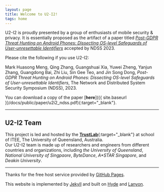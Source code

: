 ```yaml
---
layout: page
title: Welcome to U2-I2!
tags: home
---
```


U2-I2 is proudly presented by a group of enthusiasts of mobile security & privacy.
It is essentially proposed as the artifact of a paper titled [*Post-GDPR Threat Hunting on Android Phones: Dissecting OS-level Safeguards of User-unresettable Identifiers*](https://www.ndss-symposium.org/ndss2023/) accepted by NDSS 2023.

Please cite the following if you use U2-I2:

<p class="message">
Mark Huasong Meng, Qing Zhang, Guangshuai Xia, Yuwei Zheng, Yanjun Zhang, Guangdong Bai, Zhi Liu, Sin Gee Teo, and Jin Song Dong,
<i>Post-GDPR Threat Hunting on Android Phones: Dissecting OS-level Safeguards of User-unresettable Identifiers</i>, 
The Network and Distributed System Security Symposium (NDSS), 2023.
</p>

You can download a copy of the paper [**here**]({{ site.baseurl }}/docs/public/paper/u2i2_ndss.pdf){:target="_blank"}.

----
## U2-I2 Team

This project is led and hosted by the [**TrustLab**](https://github.com/UQ-Trust-Lab){:target="_blank"} at school of ITEE, The University of Queensland, Australia.   
Our U2-I2 team is made up of researchers and engineers from different countries and organizations, including _the University of Queensland_, _National University of Singpaore_, _ByteDance_, _A*STAR Singapore_, and _Deakin University_.

----
<p class="message">
Thanks for the free host service provided by <a href="https://pages.github.com">GitHub Pages</a>.

This website is implemented by <a href="https://jekyllrb.com">Jekyll</a> and built on <a href="https://hyde.getpoole.com">Hyde</a> and <a href="https://lanyon.getpoole.com">Lanyon</a>.

</p>